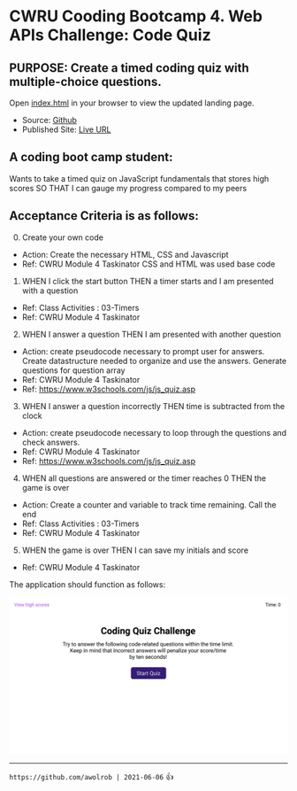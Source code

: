 # CWRU Cooding Bootcamp 4. Web APIs Challenge: Code Quiz

## PURPOSE:  Create a timed coding quiz with multiple-choice questions.

Open [index.html](./index.html) in your browser to view the updated landing page.
   - Source: [Github](https://github.com/awolrob/code-quiz)
   - Published Site: [Live URL](https://awolrob.github.io/code-quiz/)

## A coding boot camp student:
Wants to take a timed quiz on JavaScript fundamentals that stores high scores SO THAT I can gauge my progress compared to my peers 

## Acceptance Criteria is as follows:

0. Create your own code
- Action: Create the necessary HTML, CSS and Javascript
- Ref: CWRU Module 4 Taskinator CSS and HTML was used base code  

1. WHEN I click the start button THEN a timer starts and I am presented with a question
- Ref: Class Activities : 03-Timers
- Ref: CWRU Module 4 Taskinator

2. WHEN I answer a question THEN I am presented with another question
- Action: create pseudocode necessary to prompt user for answers.  Create datastructure needed to organize and use the answers.  Generate questions for question array
- Ref: CWRU Module 4 Taskinator
- Ref: https://www.w3schools.com/js/js_quiz.asp

3. WHEN I answer a question incorrectly THEN time is subtracted from the clock
- Action: create pseudocode necessary to loop through the questions and check answers.
- Ref: CWRU Module 4 Taskinator
- Ref: https://www.w3schools.com/js/js_quiz.asp

4. WHEN all questions are answered or the timer reaches 0 THEN the game is over
- Action: Create a counter and variable to track time remaining.  Call the end 
- Ref: Class Activities : 03-Timers
- Ref: CWRU Module 4 Taskinator

5. WHEN the game is over THEN I can save my initials and score
- Ref: CWRU Module 4 Taskinator

The application should function as follows:

![code quiz](./Assets/images/04-web-apis-homework-demo.gif)
- - -
` https://github.com/awolrob | 2021-06-06 `  :+1:
